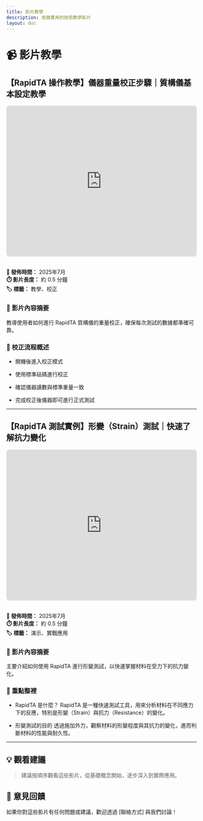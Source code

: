 ```yaml
---
title: 影片教學
description: 收錄實用的技術教學影片
layout: doc
---
```


# 📹 影片教學

## 【RapidTA 操作教學】儀器重量校正步驟｜質構儀基本設定教學

<iframe 
  width="100%" 
  height="400" 
  src="https://www.youtube.com/embed/06_-0Uz6dAE" 
  title="YouTube 影片" 
  frameborder="0" 
  allow="accelerometer; autoplay; clipboard-write; encrypted-media; gyroscope; picture-in-picture" 
  allowfullscreen
  style="border-radius: 8px; margin-bottom: 1rem;">
</iframe>

**📅 發佈時間：** 2025年7月  
**⏱️ 影片長度：** 約 0.5 分鐘  
**🏷️ 標籤：** 教學、校正

### 📝 影片內容摘要
教導使用者如何進行 RapidTA 質構儀的重量校正，確保每次測試的數據都準確可靠。

### 🎯 校正流程概述
- 開機後進入校正模式

- 使用標準砝碼進行校正

- 確認儀器讀數與標準重量一致

- 完成校正後儀器即可進行正式測試



---

## 【RapidTA 測試實例】形變（Strain）測試｜快速了解抗力變化

<iframe 
  width="100%" 
  height="400" 
  src="https://www.youtube.com/embed/lJBLGZT-yLM" 
  title="YouTube 影片" 
  frameborder="0" 
  allow="accelerometer; autoplay; clipboard-write; encrypted-media; gyroscope; picture-in-picture" 
  allowfullscreen
  style="border-radius: 8px; margin-bottom: 1rem;">
</iframe>

**📅 發佈時間：** 2025年7月  
**⏱️ 影片長度：** 約 0.5 分鐘  
**🏷️ 標籤：** 演示、實戰應用

### 📝 影片內容摘要
主要介紹如何使用 RapidTA 進行形變測試，以快速掌握材料在受力下的抗力變化。

### 🎯 重點整裡
- RapidTA 是什麼？
RapidTA 是一種快速測試工具，用來分析材料在不同應力下的反應，特別是形變（Strain）與抗力（Resistance）的變化。

- 形變測試的目的
透過施加外力，觀察材料的形變程度與其抗力的變化，進而判斷材料的性能與耐久性。

---

## 💡 觀看建議

> 建議按順序觀看這些影片，從基礎概念開始，逐步深入到實際應用。

## 💬 意見回饋

如果你對這些影片有任何問題或建議，歡迎透過 [聯絡方式] 與我們討論！